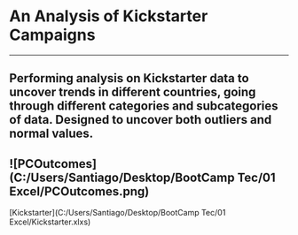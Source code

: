 # An Analysis of Kickstarter Campaigns
---
Performing analysis on Kickstarter data to uncover trends in different countries, going through different categories and subcategories of data. Designed to uncover both outliers and normal values.
---


![PCOutcomes](C:/Users/Santiago/Desktop/BootCamp Tec/01 Excel/PCOutcomes.png)
---
[Kickstarter](C:/Users/Santiago/Desktop/BootCamp Tec/01 Excel/Kickstarter.xlxs)
